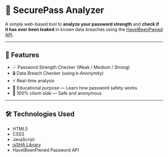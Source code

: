 # 🔐 SecurePass Analyzer

A simple web-based tool to **analyze your password strength** and **check if it has ever been leaked** in known data breaches using the [HaveIBeenPwned API](https://haveibeenpwned.com/API/v3#PwnedPasswords).

---

## 🚀 Features

- ✅ Password Strength Checker (Weak / Medium / Strong)
- 🔒 Data Breach Checker (using k-Anonymity)
- ⚡ Real-time analysis
- 🧠 Educational purpose — Learn how password safety works
- 🔐 100% client-side — Safe and anonymous

---

## 🛠️ Technologies Used

- HTML5
- CSS3
- JavaScript
- [jsSHA Library](https://github.com/Caligatio/jsSHA)
- HaveIBeenPwned Password API

